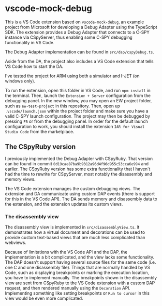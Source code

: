 # vscode-mock-debug

This is a VS Code extension based on `vscode-mock-debug`, an example project
from Microsoft for developing a Debug Adapter using the TypeScript SDK.
The extension provides a Debug Adapter that connects to a C-SPY instance via CSpyServer,
thus enabling some C-SPY debugging functionality in VS Code.

The Debug Adapter implementation can be found in `src/dap/cspyDebug.ts`.

Aside from the DA, the project also includes a VS Code extension that tells VS
Code how to start the DA.

I've tested the project for ARM using both a simulator and I-JET (on windows only).

To run the extension, open this folder in VS Code, and run `npm install` in the terminal.
Then, launch the `Extension + Server` configuration from the debugging panel.
In the new window, you may open an EW project folder, such as `ew-test-project` in this repository.
Then, open up `.vscode/launch.json` within the project folder and make sure
you have a valid C-SPY launch configuration.
The project may then be debugged by pressing `F5` or from the debugging panel.
In order for the default launch configuration to work, you should install the extension
`IAR for Visual Studio Code` from the marketplace.

## The CSpyRuby version

I previously implemented the Debug Adapter with CSpyRuby. That version can be found in commit
`0d19cae87ba9b9312a96d4f96d955c53cca6e994` and earlier. The CSpyRuby version has some extra
functionality that I haven't had the time to rewrite for CSpyServer, most notably the
disassembly and memory views.

The VS Code extension manages the custom debugging views.
The extension and DA communicate using custom DAP events (there is
support for this in the VS Code API). The DA sends memory and disassembly data
to the extension, and the extension updates its custom views.

### The disassembly view

The disassembly view is implemented in `src/disassemblyView.ts`.
It demonstrates how a virtual document and decorations can be used to provide
custom text-based views that are much less complicated than webviews.

Because of limitations with the VS Code API and the DAP, the implementation is a
bit complicated, and the view lacks some functionality. The
DAP doesn't support having several source files for the same code (i.e. one C
and one disassembly file). Things that are normally handled by VS Code, such as
displaying breakpoints or marking the execution location, you have to implement
manually.
The breakpoints shown in the disassembly view are sent from CSpyRuby to the VS Code
extension with a custom DAP request, and then rendered manually using the
`Decoration` API. Implementing something like setting breakpoints or `Run to
cursor` in this view would be even more complicated.